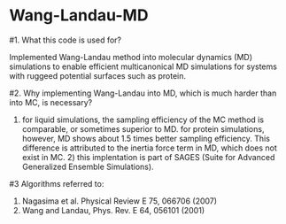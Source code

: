 # Wang-Landau-MD
#1. What this code is used for?

Implemented Wang-Landau method into molecular dynamics (MD) simulations to enable efficient multicanonical MD simulations for systems with ruggeed potential surfaces such as protein.  

#2. Why implementing Wang-Landau into MD, which is much harder than into MC, is necessary? 

1) for liquid simulations, the sampling efficiency of the MC method is comparable, or sometimes superior to MD. for protein simulations, however, MD shows about 1.5 times better sampling efficiency. This difference is attributed to the inertia force term in MD, which does not exist in MC. 2) this implentation is part of SAGES (Suite for Advanced Generalized Ensemble Simulations).

#3 Algorithms referred to:
1) Nagasima et al. Physical Review E 75, 066706 (2007)
2) Wang and Landau, Phys. Rev. E 64, 056101 (2001)
